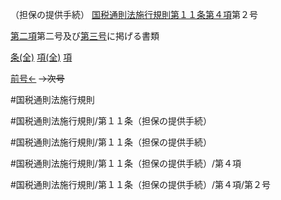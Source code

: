 （担保の提供手続）
[国税通則法施行規則第１１条第４項](国税通則法施行規則＿第１１条第４項)第２号

[第二項](国税通則法施行規則＿第１１条第２項)第二号及び[第三号](国税通則法施行規則＿第１１条第４項第３号)に掲げる書類

[条(全)](国税通則法施行規則＿第１１条_.md)    [項(全)](国税通則法施行規則＿第１１条第４項_.md)    [項](国税通則法施行規則＿第１１条第４項.md)

[前号←](国税通則法施行規則＿第１１条第４項第１号.md)  ~~→次号~~

#国税通則法施行規則

#国税通則法施行規則/第１１条（担保の提供手続）

#国税通則法施行規則/第１１条（担保の提供手続）

#国税通則法施行規則/第１１条（担保の提供手続）/第４項

#国税通則法施行規則/第１１条（担保の提供手続）/第４項/第２号

